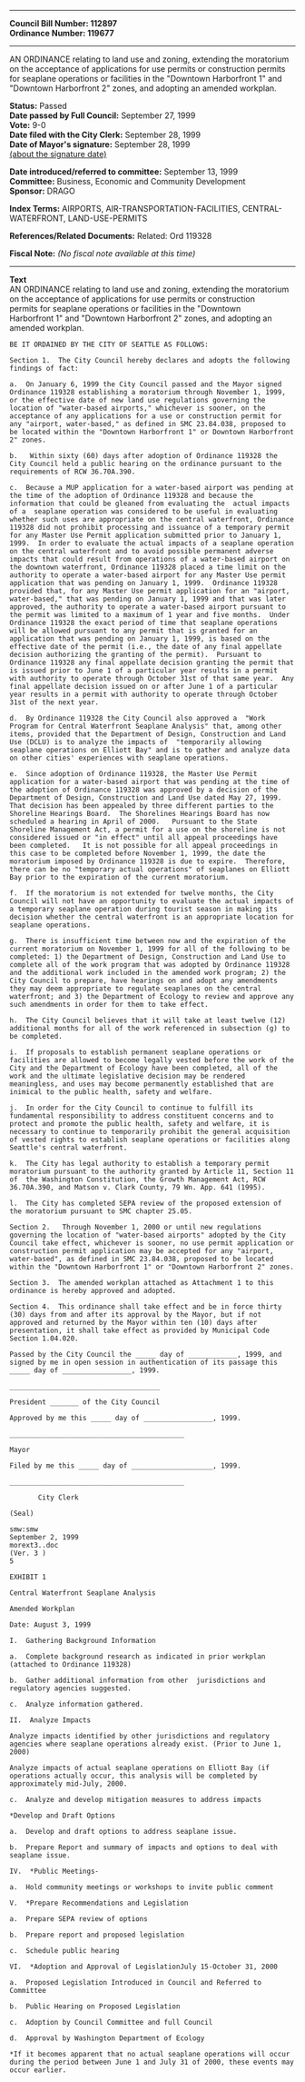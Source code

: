 * * * * *  
  
**Council Bill Number: [](#h0)[](#h2)112897**   
**Ordinance Number: 119677**  
  
* * * * *  
  
AN ORDINANCE relating to land use and zoning, extending the moratorium on the acceptance of applications for use permits or construction permits for seaplane operations or facilities in the "Downtown Harborfront 1" and "Downtown Harborfront 2" zones, and adopting an amended workplan.  
  
**Status:** Passed   
**Date passed by Full Council:** September 27, 1999   
**Vote:** 9-0   
**Date filed with the City Clerk:** September 28, 1999   
**Date of Mayor's signature:** September 28, 1999   
[(about the signature date)](/~public/approvaldate.htm)   
  
  
**Date introduced/referred to committee:** September 13, 1999   
**Committee:** Business, Economic and Community Development   
**Sponsor:** DRAGO   
  
**Index Terms:** AIRPORTS, AIR-TRANSPORTATION-FACILITIES, CENTRAL-WATERFRONT, LAND-USE-PERMITS  
  
**References/Related Documents:** Related: Ord 119328  
  
**Fiscal Note:** *(No fiscal note available at this time)*  
  
* * * * *  
  
**Text**  
    AN ORDINANCE relating to land use and zoning, extending the moratorium  
    on the acceptance of applications for use permits or construction  
    permits for seaplane operations or facilities in the "Downtown  
    Harborfront 1" and "Downtown Harborfront 2" zones, and adopting an  
    amended workplan.  
  
    BE IT ORDAINED BY THE CITY OF SEATTLE AS FOLLOWS:  
  
    Section 1.  The City Council hereby declares and adopts the following  
    findings of fact:  
  
    a.  On January 6, 1999 the City Council passed and the Mayor signed  
    Ordinance 119328 establishing a moratorium through November 1, 1999,  
    or the effective date of new land use regulations governing the  
    location of "water-based airports," whichever is sooner, on the  
    acceptance of any applications for a use or construction permit for  
    any "airport, water-based," as defined in SMC 23.84.038, proposed to  
    be located within the "Downtown Harborfront 1" or Downtown Harborfront  
    2" zones.  
  
    b.   Within sixty (60) days after adoption of Ordinance 119328 the  
    City Council held a public hearing on the ordinance pursuant to the  
    requirements of RCW 36.70A.390.  
  
    c.  Because a MUP application for a water-based airport was pending at  
    the time of the adoption of Ordinance 119328 and because the  
    information that could be gleaned from evaluating the  actual impacts  
    of a  seaplane operation was considered to be useful in evaluating  
    whether such uses are appropriate on the central waterfront, Ordinance  
    119328 did not prohibit processing and issuance of a temporary permit  
    for any Master Use Permit application submitted prior to January 1,  
    1999.  In order to evaluate the actual impacts of a seaplane operation  
    on the central waterfront and to avoid possible permanent adverse  
    impacts that could result from operations of a water-based airport on  
    the downtown waterfront, Ordinance 119328 placed a time limit on the  
    authority to operate a water-based airport for any Master Use permit  
    application that was pending on January 1, 1999.  Ordinance 119328  
    provided that, for any Master Use permit application for an "airport,  
    water-based," that was pending on January 1, 1999 and that was later  
    approved, the authority to operate a water-based airport pursuant to  
    the permit was limited to a maximum of 1 year and five months.  Under  
    Ordinance 119328 the exact period of time that seaplane operations  
    will be allowed pursuant to any permit that is granted for an  
    application that was pending on January 1, 1999, is based on the  
    effective date of the permit (i.e., the date of any final appellate  
    decision authorizing the granting of the permit).  Pursuant to  
    Ordinance 119328 any final appellate decision granting the permit that  
    is issued prior to June 1 of a particular year results in a permit  
    with authority to operate through October 31st of that same year.  Any  
    final appellate decision issued on or after June 1 of a particular  
    year results in a permit with authority to operate through October  
    31st of the next year.  
  
    d.  By Ordinance 119328 the City Council also approved a  "Work  
    Program for Central Waterfront Seaplane Analysis" that, among other  
    items, provided that the Department of Design, Construction and Land  
    Use (DCLU) is to analyze the impacts of  "temporarily allowing  
    seaplane operations on Elliott Bay" and is to gather and analyze data  
    on other cities' experiences with seaplane operations.  
  
    e.  Since adoption of Ordinance 119328, the Master Use Permit  
    application for a water-based airport that was pending at the time of  
    the adoption of Ordinance 119328 was approved by a decision of the  
    Department of Design, Construction and Land Use dated May 27, 1999.  
    That decision has been appealed by three different parties to the  
    Shoreline Hearings Board.  The Shorelines Hearings Board has now  
    scheduled a hearing in April of 2000.   Pursuant to the State  
    Shoreline Management Act, a permit for a use on the shoreline is not  
    considered issued or "in effect" until all appeal proceedings have  
    been completed.   It is not possible for all appeal proceedings in  
    this case to be completed before November 1, 1999, the date the  
    moratorium imposed by Ordinance 119328 is due to expire.  Therefore,  
    there can be no "temporary actual operations" of seaplanes on Elliott  
    Bay prior to the expiration of the current moratorium.  
  
    f.  If the moratorium is not extended for twelve months, the City  
    Council will not have an opportunity to evaluate the actual impacts of  
    a temporary seaplane operation during tourist season in making its  
    decision whether the central waterfront is an appropriate location for  
    seaplane operations.  
  
    g.  There is insufficient time between now and the expiration of the  
    current moratorium on November 1, 1999 for all of the following to be  
    completed: 1) the Department of Design, Construction and Land Use to  
    complete all of the work program that was adopted by Ordinance 119328  
    and the additional work included in the amended work program; 2) the  
    City Council to prepare, have hearings on and adopt any amendments  
    they may deem appropriate to regulate seaplanes on the central  
    waterfront; and 3) the Department of Ecology to review and approve any  
    such amendments in order for them to take effect.  
  
    h.  The City Council believes that it will take at least twelve (12)  
    additional months for all of the work referenced in subsection (g) to  
    be completed.  
  
    i.  If proposals to establish permanent seaplane operations or  
    facilities are allowed to become legally vested before the work of the  
    City and the Department of Ecology have been completed, all of the  
    work and the ultimate legislative decision may be rendered  
    meaningless, and uses may become permanently established that are  
    inimical to the public health, safety and welfare.  
  
    j.  In order for the City Council to continue to fulfill its  
    fundamental responsibility to address constituent concerns and to  
    protect and promote the public health, safety and welfare, it is  
    necessary to continue to temporarily prohibit the general acquisition  
    of vested rights to establish seaplane operations or facilities along  
    Seattle's central waterfront.  
  
    k.  The City has legal authority to establish a temporary permit  
    moratorium pursuant to the authority granted by Article 11, Section 11  
    of  the Washington Constitution, the Growth Management Act, RCW  
    36.70A.390, and Matson v. Clark County, 79 Wn. App. 641 (1995).  
  
    l.  The City has completed SEPA review of the proposed extension of  
    the moratorium pursuant to SMC chapter 25.05.  
  
    Section 2.   Through November 1, 2000 or until new regulations  
    governing the location of "water-based airports" adopted by the City  
    Council take effect, whichever is sooner, no use permit application or  
    construction permit application may be accepted for any "airport,  
    water-based", as defined in SMC 23.84.038, proposed to be located  
    within the "Downtown Harborfront 1" or "Downtown Harborfront 2" zones.  
  
    Section 3.  The amended workplan attached as Attachment 1 to this  
    ordinance is hereby approved and adopted.  
  
    Section 4.  This ordinance shall take effect and be in force thirty  
    (30) days from and after its approval by the Mayor, but if not  
    approved and returned by the Mayor within ten (10) days after  
    presentation, it shall take effect as provided by Municipal Code  
    Section 1.04.020.  
  
    Passed by the City Council the _____ day of ____________, 1999, and  
    signed by me in open session in authentication of its passage this  
    _____ day of _________________, 1999.  
  
    _____________________________________  
  
    President _______ of the City Council  
  
    Approved by me this _____ day of _________________, 1999.  
  
    ___________________________________________  
  
    Mayor  
  
    Filed by me this _____ day of ____________________, 1999.  
  
    ___________________________________________  
  
           City Clerk  
  
    (Seal)  
  
    smw:smw  
    September 2, 1999  
    morext3..doc  
    (Ver. 3 )  
    5  
  
    EXHIBIT 1  
  
    Central Waterfront Seaplane Analysis  
  
    Amended Workplan  
  
    Date: August 3, 1999  
  
    I.  Gathering Background Information  
  
    a.  Complete background research as indicated in prior workplan  
    (attached to Ordinance 119328)  
  
    b.  Gather additional information from other  jurisdictions and  
    regulatory agencies suggested.  
  
    c.  Analyze information gathered.  
  
    II.  Analyze Impacts  
  
    Analyze impacts identified by other jurisdictions and regulatory  
    agencies where seaplane operations already exist. (Prior to June 1,  
    2000)  
  
    Analyze impacts of actual seaplane operations on Elliott Bay (if  
    operations actually occur, this analysis will be completed by  
    approximately mid-July, 2000.  
  
    c.  Analyze and develop mitigation measures to address impacts  
  
    *Develop and Draft Options  
  
    a.  Develop and draft options to address seaplane issue.  
  
    b.  Prepare Report and summary of impacts and options to deal with  
    seaplane issue.  
  
    IV.  *Public Meetings-  
  
    a.  Hold community meetings or workshops to invite public comment  
  
    V.  *Prepare Recommendations and Legislation  
  
    a.  Prepare SEPA review of options  
  
    b.  Prepare report and proposed legislation  
  
    c.  Schedule public hearing  
  
    VI.  *Adoption and Approval of LegislationJuly 15-October 31, 2000  
  
    a.  Proposed Legislation Introduced in Council and Referred to  
    Committee  
  
    b.  Public Hearing on Proposed Legislation  
  
    c.  Adoption by Council Committee and full Council  
  
    d.  Approval by Washington Department of Ecology  
  
    *If it becomes apparent that no actual seaplane operations will occur  
    during the period between June 1 and July 31 of 2000, these events may  
    occur earlier.  
